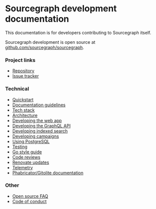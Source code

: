 # Sourcegraph development documentation

This documentation is for developers contributing to Sourcegraph itself.

Sourcegraph development is open source at [github.com/sourcegraph/sourcegraph](https://github.com/sourcegraph/sourcegraph).

### Project links

- [Repository](https://github.com/sourcegraph/sourcegraph)
- [Issue tracker](https://github.com/sourcegraph/sourcegraph/issues)

### Technical

- [Quickstart](local_development.md)
- [Documentation guidelines](documentation.md)
- [Tech stack](tech_stack.md)
- [Architecture](architecture/index.md)
- [Developing the web app](web_app.md)
- [Developing the GraphQL API](graphql_api.md)
- [Developing indexed search](zoekt.md)
- [Developing campaigns](campaigns_development.md)
- [Using PostgreSQL](postgresql.md)
- [Testing](testing.md)
- [Go style guide](https://about.sourcegraph.com/handbook/engineering/go_style_guide)
- [Code reviews](https://about.sourcegraph.com/handbook/engineering/code_reviews)
- [Renovate updates](renovate.md)
- [Telemetry](telemetry.md)
- [Phabricator/Gitolite documentation](phabricator_gitolite.md)

### Other

- [Open source FAQ](https://about.sourcegraph.com/community/faq)
- [Code of conduct](https://about.sourcegraph.com/community/code_of_conduct)
